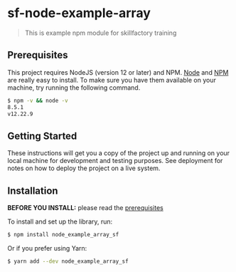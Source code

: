 # sf-node-example-array

> This is example npm module for skillfactory training

## Prerequisites

This project requires NodeJS (version 12 or later) and NPM.
[Node](http://nodejs.org/) and [NPM](https://npmjs.org/) are really easy to install.
To make sure you have them available on your machine,
try running the following command.

```sh
$ npm -v && node -v
8.5.1
v12.22.9
```
## Getting Started

These instructions will get you a copy of the project up and running on your local machine for development and testing purposes. See deployment for notes on how to deploy the project on a live system.

## Installation

**BEFORE YOU INSTALL:** please read the [prerequisites](#prerequisites)

To install and set up the library, run:

```sh
$ npm install node_example_array_sf
```

Or if you prefer using Yarn:

```sh
$ yarn add --dev node_example_array_sf
```
